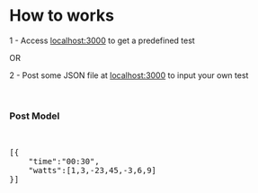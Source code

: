 # How to works
 
<p>1 - Access <a href='http://localhost:3000'>localhost:3000</a> to get a predefined test</p>
<p>OR</p>
<p>2 - Post some JSON file at <a href='http://localhost:3000'>localhost:3000</a> to input your own test</p>
<br>
<h3>Post Model</h3>
<br>
<pre>
[{
    "time":"00:30",
    "watts":[1,3,-23,45,-3,6,9]
}]
</pre>
